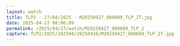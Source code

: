 ```yaml
---
layout: watch
title: TLP2 - 27/04/2025 - M20250427_080609_TLP_2T.jpg
date: 2025-04-27 08:06:09
permalink: /2025/04/27/watch/M20250427_080609_TLP_2
capture: TLP2/2025/202504/20250426/M20250427_080609_TLP_2T.jpg
---
```


